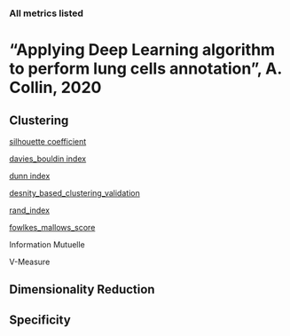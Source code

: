 ### All metrics listed ###

# “Applying Deep Learning algorithm to perform lung cells annotation”, A. Collin, 2020

## Clustering 

[silhouette coefficient](silhouette.md)

[davies_bouldin index](dbi.md)

[dunn index](dunn.md) 

[desnity_based_clustering_validation](dbcv.md)

[rand_index](rand.md)

[fowlkes_mallows_score](folkes_mallows.md)

Information Mutuelle 

V-Measure 


## Dimensionality Reduction

## Specificity 

